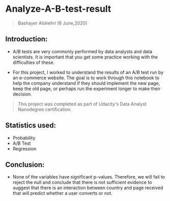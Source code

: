 # Analyze-A-B-test-result
> Bashayer Alshehri (6 June,2020)

## Introduction:
- A/B tests are very commonly performed by data analysts and data scientists. It is important that you get some practice working with the difficulties of these.

- For this project, I worked to understand the results of an A/B test run by an e-commerce website. The goal is to work through this notebook to help the company understand if they should implement the new page, keep the old page, or perhaps run the experiment longer to make their decision.

> This project was completed as part of Udacity's Data Analyst Nanodegree certification.

## Statistics used:
- Probability
- A/B Test
- Regression


## Conclusion:
- None of the variables have significant p-values. Therefore, we will fail to reject the null and conclude that there is not sufficient evidence to suggest that there is an interaction between country and page received that will predict whether a user converts or not.
